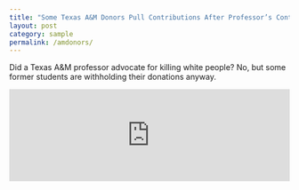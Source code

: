 ```yaml
---
title: "Some Texas A&M Donors Pull Contributions After Professor’s Controversial Remarks"
layout: post
category: sample
permalink: /amdonors/
---
```


Did a Texas A&M professor advocate for killing white people? No, but some former students are withholding their donations anyway.

<iframe width="100%" height="166" scrolling="no" frameborder="no" src="https://w.soundcloud.com/player/?url=https%3A//api.soundcloud.com/tracks/331716805&amp;color=ff5500"></iframe>